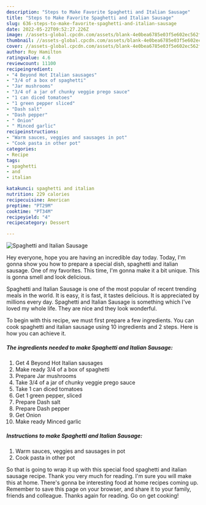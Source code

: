 ```yaml
---
description: "Steps to Make Favorite Spaghetti and Italian Sausage"
title: "Steps to Make Favorite Spaghetti and Italian Sausage"
slug: 636-steps-to-make-favorite-spaghetti-and-italian-sausage
date: 2022-05-22T09:52:27.226Z
image: //assets-global.cpcdn.com/assets/blank-4e0bea6785e03f5e602ec562f230caae08da540cada707380b4fe1bbebba43da.png
thumbnail: //assets-global.cpcdn.com/assets/blank-4e0bea6785e03f5e602ec562f230caae08da540cada707380b4fe1bbebba43da.png
cover: //assets-global.cpcdn.com/assets/blank-4e0bea6785e03f5e602ec562f230caae08da540cada707380b4fe1bbebba43da.png
author: Roy Hamilton
ratingvalue: 4.6
reviewcount: 11100
recipeingredient:
- "4 Beyond Hot Italian sausages"
- "3/4 of a box of spaghetti"
- "Jar mushrooms"
- "3/4 of a jar of chunky veggie prego sauce"
- "1 can diced tomatoes"
- "1 green pepper sliced"
- "Dash salt"
- "Dash pepper"
- " Onion"
- " Minced garlic"
recipeinstructions:
- "Warm sauces, veggies and sausages in pot"
- "Cook pasta in other pot"
categories:
- Recipe
tags:
- spaghetti
- and
- italian

katakunci: spaghetti and italian 
nutrition: 229 calories
recipecuisine: American
preptime: "PT29M"
cooktime: "PT34M"
recipeyield: "4"
recipecategory: Dessert

---
```



![Spaghetti and Italian Sausage](//assets-global.cpcdn.com/assets/blank-4e0bea6785e03f5e602ec562f230caae08da540cada707380b4fe1bbebba43da.png)

Hey everyone, hope you are having an incredible day today. Today, I'm gonna show you how to prepare a special dish, spaghetti and italian sausage. One of my favorites. This time, I'm gonna make it a bit unique. This is gonna smell and look delicious.



Spaghetti and Italian Sausage is one of the most popular of recent trending meals in the world. It is easy, it is fast, it tastes delicious. It is appreciated by millions every day. Spaghetti and Italian Sausage is something which I've loved my whole life. They are nice and they look wonderful.


To begin with this recipe, we must first prepare a few ingredients. You can cook spaghetti and italian sausage using 10 ingredients and 2 steps. Here is how you can achieve it.

<!--inarticleads1-->

##### The ingredients needed to make Spaghetti and Italian Sausage:

1. Get 4 Beyond Hot Italian sausages
1. Make ready 3/4 of a box of spaghetti
1. Prepare Jar mushrooms
1. Take 3/4 of a jar of chunky veggie prego sauce
1. Take 1 can diced tomatoes
1. Get 1 green pepper, sliced
1. Prepare Dash salt
1. Prepare Dash pepper
1. Get  Onion
1. Make ready  Minced garlic




<!--inarticleads2-->

##### Instructions to make Spaghetti and Italian Sausage:

1. Warm sauces, veggies and sausages in pot
1. Cook pasta in other pot




So that is going to wrap it up with this special food spaghetti and italian sausage recipe. Thank you very much for reading. I'm sure you will make this at home. There's gonna be interesting food at home recipes coming up. Remember to save this page on your browser, and share it to your family, friends and colleague. Thanks again for reading. Go on get cooking!

